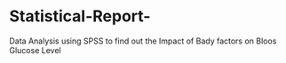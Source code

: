 # Statistical-Report-
Data Analysis using SPSS to find out the Impact of Bady factors on Bloos Glucose Level
